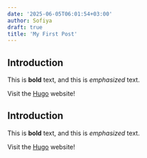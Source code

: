 ```yaml
---
date: '2025-06-05T06:01:54+03:00'
author: Sofiya
draft: true
title: 'My First Post'
---
```


## Introduction

This is **bold** text, and this is *emphasized* text.

Visit the [Hugo](https://gohugo.io) website!

## Introduction

This is **bold** text, and this is *emphasized* text.

Visit the [Hugo](https://gohugo.io) website!
